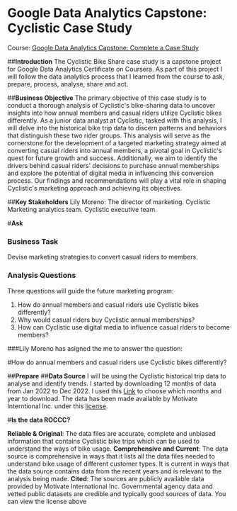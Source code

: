 # Google Data Analytics Capstone: Cyclistic Case Study
Course: [Google Data Analytics Capstone: Complete a Case Study](https://www.coursera.org/learn/google-data-analytics-capstone)


##**Introduction**
The Cyclistic Bike Share case study is a capstone project for Google Data Analytics Certificate on Coursera.
As part of this project I will follow the data analytics process that I learned from the course to ask, prepare, process, analyse, share and act.


##**Business Objective**
The primary objective of this case study is to conduct a thorough analysis of Cyclistic's bike-sharing data to uncover insights into how annual members and casual riders utilize Cyclistic bikes differently. As a junior data analyst at Cyclistic, tasked with this analysis, I will delve into the historical bike trip data to discern patterns and behaviors that distinguish these two rider groups. This analysis will serve as the cornerstone for the development of a targeted marketing strategy aimed at converting casual riders into annual members, a pivotal goal in Cyclistic's quest for future growth and success. Additionally, we aim to identify the drivers behind casual riders' decisions to purchase annual memberships and explore the potential of digital media in influencing this conversion process. Our findings and recommendations will play a vital role in shaping Cyclistic's marketing approach and achieving its objectives.

##**Key Stakeholders**
Lily Moreno: The director of marketing.
Cyclistic Marketing analytics team.
Cyclistic executive team.

#**Ask**

### Business Task
Devise marketing strategies to convert casual riders to members.
### Analysis Questions
Three questions will guide the future marketing program:  
1. How do annual members and casual riders use Cyclistic bikes differently?  
2. Why would casual riders buy Cyclistic annual memberships?  
3. How can Cyclistic use digital media to influence casual riders to become members?

###Lily Moreno has asigned the me to answer the question: 

#How do annual members and casual riders use Cyclistic bikes differently?

##**Prepare**
##**Data Source**
I will be using the Cyclistic historical trip data to analyse and identify trends. I started by downloading 12 months of data from Jan 2022 to Dec 2022.
I used this [Link](https://divvy-tripdata.s3.amazonaws.com/index.html) to choose which months and year to download.
The data has been made available by Motivate Interntional Inc. under this [license](https://divvybikes.com/data-license-agreement).

#**Is the data ROCCC?**

**Reliable & Original**: The data files are accurate, complete and unbiased information that contains Cyclistic bike trips which can be used to understand the ways of bike usage.
**Comprehensive and Current**: The data source is comprehensive in ways that it lists all the data files needed to understand bike usage of different customer types. It is current in ways that the data source contains data from the recent years and is relevant to the analysis being made.
**Cited**: The sources are publicly available data provided by Motivate International Inc. Governmental agency data and vetted public datasets are credible and typically good sources of data. You can view the license above




